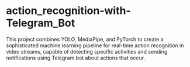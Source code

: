 # action_recognition-with-Telegram_Bot
This project combines YOLO, MediaPipe, and PyTorch to create a sophisticated machine learning pipeline for real-time action recognition in video streams, capable of detecting specific activities and sending notifications using Telegram bot about actions that occur.
